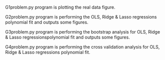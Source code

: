 
G1problem.py program is plotting the real data figure. 

G2problem.py program is performing the OLS, Ridge & Lasso regressions polynomial fit and outputs some figures.

G3problem.py program is performing the bootstrap analysis for OLS, Ridge & Lasso regressionspolynomial fit and outputs some figures.

G4problem.py program is performing the cross validation analysis for OLS, Ridge & Lasso regressions polynomial fit.
